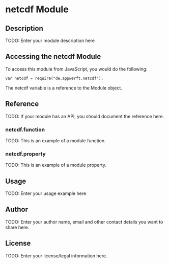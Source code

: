 # netcdf Module

## Description

TODO: Enter your module description here

## Accessing the netcdf Module

To access this module from JavaScript, you would do the following:

    var netcdf = require("de.appwerft.netcdf");

The netcdf variable is a reference to the Module object.

## Reference

TODO: If your module has an API, you should document
the reference here.

### netcdf.function

TODO: This is an example of a module function.

### netcdf.property

TODO: This is an example of a module property.

## Usage

TODO: Enter your usage example here

## Author

TODO: Enter your author name, email and other contact
details you want to share here.

## License

TODO: Enter your license/legal information here.
